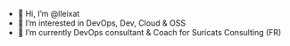- 👋 Hi, I’m @lleixat
- 👀 I’m interested in DevOps, Dev, Cloud & OSS
- 🌱 I’m currently DevOps consultant & Coach for Suricats Consulting (FR) 


<!---
lleixat/lleixat is a ✨ special ✨ repository because its `README.md` (this file) appears on your GitHub profile.
You can click the Preview link to take a look at your changes.
--->
